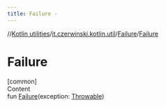 ```yaml
---
title: Failure -
---
```

//[Kotlin utilities](../../index.html)/[it.czerwinski.kotlin.util](../index.html)/[Failure](index.html)/[Failure](-failure.html)



# Failure  
[common]  
Content  
fun [Failure](-failure.html)(exception: [Throwable](https://kotlinlang.org/api/latest/jvm/stdlib/kotlin/-throwable/index.html))  



